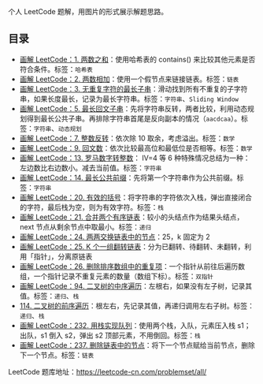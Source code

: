 个人 LeetCode 题解，用图片的形式展示解题思路。

## 目录

* [画解 LeetCode：1. 两数之和](docs/1.%20two-sum.md)：使用哈希表的 contains() 来比较其他元素是否符合条件。标签：`哈希表`
* [画解 LeetCode：2. 两数相加](docs/2.%20add-two-numbers.md)：使用一个假节点来链接链表。标签：`链表`
* [画解 LeetCode：3. 无重复字符的最长子串](docs/3.%20longest-substring-without-repeating-character.md)：滑动找到所有不重复的子字符串，如果长度最长，记录为最长字符串。标签：`字符串`、`Sliding Window`
* [画解 LeetCode：5. 最长回文子串](docs5/.%20longest-palindromic-substring.md)：先将字符串反转，两者比较，利用动态规划得到最长公共子串。再排除字符串首尾是反向副本的情况（`aacdcaa`）。标签：`字符串`、`动态规划`
* [画解 LeetCode：7. 整数反转](docs/7.%20reverse-integer.md)：依次除 10 取余，考虑溢出。标签：`数学`
* [画解 LeetCode：9. 回文数](docs/9.%20palindrome-number.md)：依次比较最高位和最低位是否相等。标签：`数学`
* [画解 LeetCode：13. 罗马数字转整数](docs/13.%20roman-to-integer.md)：
  IV=4 等 6 种特殊情况总结为一种：左边数比右边数小。减去当前值。标签：`字符串`
* [画解 LeetCode：14. 最长公共前缀](docs/14.%20longest-common-prefix.md)：先将第一个字符串作为公共前缀。标签：`字符串`
* [画解 LeetCode：20. 有效的括号](docs/14.%20valid-parentheses.md)：将字符串的字符依次入栈，弹出直接闭合的字符，最后栈为空，则为有效字符。标签：`栈`
* [画解 LeetCode：21. 合并两个有序链表](docs/21.%20merge-two-sorted-lists.md)：较小的头结点作为结果头结点，next 节点从剩余节点中取最小。标签：`递归`
* [画解 LeetCode：24. 两两交换链表中的节点](docs/24.%20swap-nodes-in-pairs.md)：25，k 固定为 2 
* [画解 LeetCode：25. K 个一组翻转链表](docs/25%reverse-nodes-in-k-group.md)：分为已翻转、待翻转、未翻转，利用「指针」，分离原链表
* [画解 LeetCode：26. 删除排序数组中的重复项](docs/26.%20remove-duplicates-from-sorted-array.md)：一个指针从前往后遍历数组，一个指针记录不重复元素的数量（数组下标）。标签：`双指针`
* [画解 LeetCode：94. 二叉树的中序遍历](docs/94.%20binary-tree-inoder-traversal.md)：左根右，如果没有左子树，记录其值。标签：`递归`、`栈`
* [114. 二叉树的前序遍历]()：根左右，先记录其值，再递归调用左右子树。标签：`递归`、`栈`
* [画解 LeetCode：232. 用栈实现队列](docs/232.%20implement-queue-using-stacks.md)：使用两个栈，入队，元素压入栈 s1；出队，s1 倒入 s2，弹出 s2 顶部元素，不用倒回。标签：`栈`
* [画解 LeetCode：237. 删除链表中的节点](docs/237.%20delete-node-in-a-linked-list.md)：将下一个节点赋给当前节点，删除下一个节点。标签：`链表`


LeetCode 题库地址：https://leetcode-cn.com/problemset/all/
